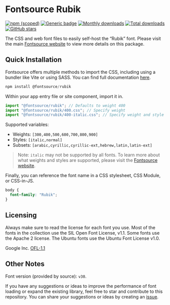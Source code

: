 # Fontsource Rubik

[![npm (scoped)](https://img.shields.io/npm/v/@fontsource/rubik?color=brightgreen)](https://www.npmjs.com/package/@fontsource/rubik) [![Generic badge](https://img.shields.io/badge/fontsource-passing-brightgreen)](https://github.com/fontsource/fontsource) [![Monthly downloads](https://badgen.net/npm/dm/@fontsource/rubik)](https://github.com/fontsource/fontsource) [![Total downloads](https://badgen.net/npm/dt/@fontsource/rubik)](https://github.com/fontsource/fontsource) [![GitHub stars](https://img.shields.io/github/stars/fontsource/fontsource.svg?style=social&label=Star)](https://github.com/fontsource/fontsource/stargazers)

The CSS and web font files to easily self-host the “Rubik” font. Please visit the main [Fontsource website](https://fontsource.org/fonts/rubik) to view more details on this package.

## Quick Installation

Fontsource offers multiple methods to import the CSS, including using a bundler like Vite or using SASS. You can find full documentation [here](https://fontsource.org/docs/getting-started/introduction).

```javascript
npm install @fontsource/rubik
```

Within your app entry file or site component, import it in.

```javascript
import "@fontsource/rubik"; // Defaults to weight 400
import "@fontsource/rubik/400.css"; // Specify weight
import "@fontsource/rubik/400-italic.css"; // Specify weight and style
```

Supported variables:
- Weights: `[300,400,500,600,700,800,900]`
- Styles: `[italic,normal]`
- Subsets: `[arabic,cyrillic,cyrillic-ext,hebrew,latin,latin-ext]`

> Note: `italic` may not be supported by all fonts. To learn more about what weights and styles are supported, please visit the [Fontsource website](https://fontsource.org/fonts/rubik).

Finally, you can reference the font name in a CSS stylesheet, CSS Module, or CSS-in-JS.

```css
body {
  font-family: "Rubik";
}
```

## Licensing
Always make sure to read the license for each font you use. Most of the fonts in the collection use the SIL Open Font License, v1.1. Some fonts use the Apache 2 license. The Ubuntu fonts use the Ubuntu Font License v1.0.

Google Inc.
[OFL-1.1](http://scripts.sil.org/OFL)

## Other Notes
Font version (provided by source): `v30`.

If you have any suggestions or ideas to improve the performance of font loading or expand the existing library, feel free to star and contribute to this repository. You can share your suggestions or ideas by creating an [issue](https://github.com/fontsource/fontsource/issues).